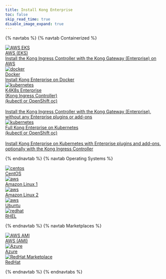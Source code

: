 ```yaml
---
title: Install Kong Enterprise
toc: false
skip_read_time: true
disable_image_expand: true
---
```

{% navtabs %}
{% navtab Containerized %}
<div class="docs-grid-install">
  
  <a href="https://aws.amazon.com/marketplace/pp/B086MZ3TV3?qid=1586561274348&sr=0-4&ref_=srh_res_product_title" class="docs-grid-install-block">
    <img class="install-icon" src="https://2tjosk2rxzc21medji3nfn1g-wpengine.netdna-ssl.com/wp-content/uploads/2020/06/11-aws_logo_smile_1200x630-1.png" alt="AWS EKS" />
    <div class="install-text">AWS (EKS)</div>
    <div class="install-description">Install the Kong Ingress Controller with the Kong Gateway (Enterprise) on AWS</div>
  </a>

  <a href="/enterprise/{{page.kong_version}}/deployment/installation/docker" class="docs-grid-install-block">
    <img class="install-icon" src="https://doc-assets.konghq.com/install-logos/docker.png" alt="docker" />
    <div class="install-text">Docker</div>
    <div class="install-description">Install Kong Enterprise on Docker</div>
  </a>

  <a href="/enterprise/{{page.kong_version}}/kong-for-kubernetes/install" class="docs-grid-install-block">
    <img class="install-icon" src="/assets/images/icons/documentation/k8s-and-openshift.png" alt="kubernetes" />
    <div class="install-text">K4K8s Enterprise
    <br/>(Kong Ingress Controller)</div>
    <div class="install-description">(kubectl or OpenShift oc)
    <br/><br/>Install the Kong Ingress Controller with the Kong Gateway (Enterprise), without any Enterprise plugins or add-ons</div>
  </a>

  <a href="/enterprise/{{page.kong_version}}/kong-for-kubernetes/install-on-kubernetes" class="docs-grid-install-block">
    <img class="install-icon" src="/assets/images/icons/documentation/k8s-and-openshift.png" alt="kubernetes" />
    <div class="install-text">Full Kong Enterprise on Kubernetes</div>
    <div class="install-description">(kubectl or OpenShift oc)
    <br/><br/>Install Kong Enterprise on Kubernetes with Enterprise plugins and add-ons, optionally with the Kong Ingress Controller</div>
  </a>

</div>

{% endnavtab %}
{% navtab Operating Systems %}
<div class="docs-grid-install">
  <a href="/enterprise/{{page.kong_version}}/deployment/installation/centos" class="docs-grid-install-block no-description">
    <img class="install-icon" src="https://doc-assets.konghq.com/install-logos/centos.gif" alt="centos" />
    <div class="install-text">CentOS</div>
  </a>

  <a href="/enterprise/{{page.kong_version}}/deployment/installation/amazon-linux" class="docs-grid-install-block no-description">
    <img class="install-icon" src="https://doc-assets.konghq.com/install-logos/amazon-linux.png" alt="aws" />
    <div class="install-text">Amazon Linux 1</div>
  </a>

  <a href="/enterprise/{{page.kong_version}}/deployment/installation/amazon-linux-2" class="docs-grid-install-block no-description">
    <img class="install-icon" src="https://doc-assets.konghq.com/install-logos/amazon-linux.png" alt="aws" />
    <div class="install-text">Amazon Linux 2</div>
  </a>

  <a href="/enterprise/{{page.kong_version}}/deployment/installation/ubuntu" class="docs-grid-install-block no-description">
    <img class="install-icon" src="https://doc-assets.konghq.com/install-logos/ubuntu.png" alt="aws" />
    <div class="install-text">Ubuntu</div>
  </a>

  <a href="/enterprise/{{page.kong_version}}/deployment/installation/rhel" class="docs-grid-install-block no-description">
    <img class="install-icon" src="https://www.redhat.com/cms/managed-files/styles/wysiwyg_full_width/s3/Logo-RedHat-Hat-Color-CMYK%20%281%29.jpg?itok=Mf0Ff9jq" alt="redhat" />
    <div class="install-text">RHEL</div>
  </a>

</div>

{% endnavtab %}
{% navtab Marketplaces %}
<div class="docs-grid-install">

  <a href="https://aws.amazon.com/marketplace/pp/B084L6PQPY?ref_=srh_res_product_title" class="docs-grid-install-block no-description">
    <img class="install-icon" src="https://2tjosk2rxzc21medji3nfn1g-wpengine.netdna-ssl.com/wp-content/uploads/2020/06/11-aws_logo_smile_1200x630-1.png" alt="AWS AMI" />
    <div class="install-text">AWS (AMI)</div>
  </a>

  <a href="https://azuremarketplace.microsoft.com/en-us/marketplace/apps/konginc1581527938760.kongee2020ubuntuxenial?tab=Overview" class="docs-grid-install-block no-description">
    <img class="install-icon" src="https://2tjosk2rxzc21medji3nfn1g-wpengine.netdna-ssl.com/wp-content/uploads/2020/05/Azure_.png" alt="Azure" />
    <div class="install-text">Azure</div>
  </a>

  <a href="https://marketplace.redhat.com/en-us/products/kong-enterprise-rhm" class="docs-grid-install-block no-description">
    <img class="install-icon" src="https://2tjosk2rxzc21medji3nfn1g-wpengine.netdna-ssl.com/wp-content/uploads/2020/05/Red-Hat-Marketplace-logo-832-320-1.png" alt="RedHat Marketplace" />
    <div class="install-text">RedHat</div>
  </a>
</div>

{% endnavtab %}
{% endnavtabs %}
